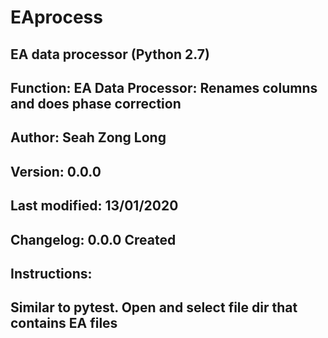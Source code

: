 # EAprocess

## EA data processor (Python 2.7)
## Function: EA Data Processor: Renames columns and does phase correction
## Author: Seah Zong Long
## Version: 0.0.0
## Last modified: 13/01/2020

## Changelog: 0.0.0 Created

## Instructions:
## Similar to pytest. Open and select file dir that contains EA files
